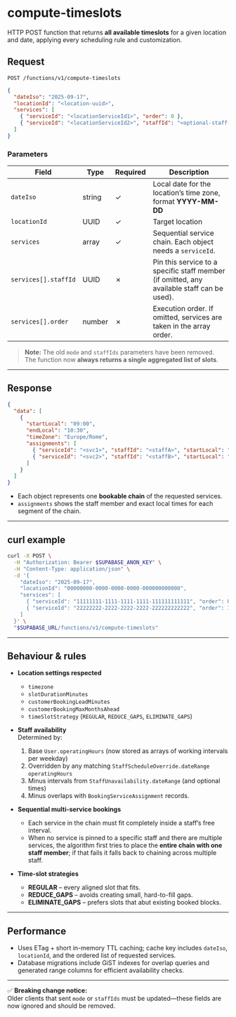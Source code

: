# compute-timeslots

HTTP POST function that returns **all available timeslots** for a given location and date, applying every scheduling rule and customization.

## Request

`POST /functions/v1/compute-timeslots`

```json
{
  "dateIso": "2025-09-17",
  "locationId": "<location-uuid>",
  "services": [
    { "serviceId": "<locationServiceId1>", "order": 0 },
    { "serviceId": "<locationServiceId2>", "staffId": "<optional-staff-uuid>", "order": 1 }
  ]
}
```

### Parameters
| Field | Type | Required | Description |
|------|------|---------|-------------|
| `dateIso` | string | ✓ | Local date for the location’s time zone, format **YYYY-MM-DD** |
| `locationId` | UUID | ✓ | Target location |
| `services` | array | ✓ | Sequential service chain. Each object needs a `serviceId`. |
| `services[].staffId` | UUID | ✗ | Pin this service to a specific staff member (if omitted, any available staff can be used). |
| `services[].order` | number | ✗ | Execution order. If omitted, services are taken in the array order. |

> **Note:** The old `mode` and `staffIds` parameters have been removed.  
> The function now **always returns a single aggregated list of slots**.

---

## Response

```json
{
  "data": [
    {
      "startLocal": "09:00",
      "endLocal": "10:30",
      "timeZone": "Europe/Rome",
      "assignments": [
        { "serviceId": "<svc1>", "staffId": "<staffA>", "startLocal": "09:00", "endLocal": "09:45" },
        { "serviceId": "<svc2>", "staffId": "<staffB>", "startLocal": "09:45", "endLocal": "10:30" }
      ]
    }
  ]
}
```

* Each object represents one **bookable chain** of the requested services.
* `assignments` shows the staff member and exact local times for each segment of the chain.

---

## curl example

```bash
curl -X POST \
  -H "Authorization: Bearer $SUPABASE_ANON_KEY" \
  -H "Content-Type: application/json" \
  -d '{
    "dateIso": "2025-09-17",
    "locationId": "00000000-0000-0000-0000-000000000000",
    "services": [
      { "serviceId": "11111111-1111-1111-1111-111111111111", "order": 0 },
      { "serviceId": "22222222-2222-2222-2222-222222222222", "order": 1 }
    ]
  }' \
  "$SUPABASE_URL/functions/v1/compute-timeslots"
```

---

## Behaviour & rules

* **Location settings respected**
  * `timezone`
  * `slotDurationMinutes`
  * `customerBookingLeadMinutes`
  * `customerBookingMaxMonthsAhead`
  * `timeSlotStrategy` (`REGULAR`, `REDUCE_GAPS`, `ELIMINATE_GAPS`)

* **Staff availability**  
  Determined by:
  1. Base `User.operatingHours` (now stored as arrays of working intervals per weekday)
  2. Overridden by any matching `StaffScheduleOverride.dateRange` `operatingHours`
  3. Minus intervals from `StaffUnavailability.dateRange` (and optional times)
  4. Minus overlaps with `BookingServiceAssignment` records.

* **Sequential multi-service bookings**
  * Each service in the chain must fit completely inside a staff’s free interval.
  * When no service is pinned to a specific staff and there are multiple services,
    the algorithm first tries to place the **entire chain with one staff member**;
    if that fails it falls back to chaining across multiple staff.

* **Time-slot strategies**
  * **REGULAR** – every aligned slot that fits.
  * **REDUCE_GAPS** – avoids creating small, hard-to-fill gaps.
  * **ELIMINATE_GAPS** – prefers slots that abut existing booked blocks.

---

## Performance

* Uses ETag + short in-memory TTL caching; cache key includes `dateIso`, `locationId`, and the ordered list of requested services.
* Database migrations include GiST indexes for overlap queries and generated range columns for efficient availability checks.

---

✅ **Breaking change notice:**  
Older clients that sent `mode` or `staffIds` must be updated—these fields are now ignored and should be removed.